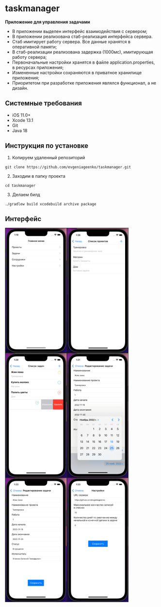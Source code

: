 # taskmanager

<b>Приложение для управления задачами</b>

- В приложении выделен интерфейс взаимодействия с сервером;  <br>
- В приложении реализована стаб-реализация интерфейса сервера. <br>
- Стаб имитирует работу сервера. Все данные хранятся в оперативной памяти;  <br>
- В стаб-реализации реализована задержка (1000мс), имитирующая работу сервера;  <br>
- Первоначальные настройки хранятся в файле application.properties, в ресурсах приложения;  <br>
- Измененные настройки сохраняются в приватное хранилище приложения;  <br>
- Приоритетом при разработке приложения являлся функционал, а не дизайн.  <br>


## Системные требования

- iOS 11.0+
- Xcode 13.1
- Git
- Java 18

## Инструкция по установке

1. Копируем удаленный репозиторий
```
git clone https://github.com/evgeniageenko/taskmanager.git
```
2. Заходим в папку проекта
```
cd taskmanager
```
3. Делаем билд 
```
./gradlew build xcodebuild archive package
```

## Интерфейс

<div style="display:flex;flex-wrap: wrap;">
    <img src="./README-Assets/1.png" style="border-width: 1px; border-style: solid;" width="40%">
    <img src="./README-Assets/2.png" style="border-width: 1px; border-style: solid;" width="40%"> 
    <img src="./README-Assets/3.png" style="border-width: 1px; border-style: solid;" width="40%">
    <img src="./README-Assets/4.png" style="border-width: 1px; border-style: solid;" width="40%"> 
    <img src="./README-Assets/4-1.png" style="border-width: 1px; border-style: solid;" width="40%">
    <img src="./README-Assets/5.png" style="border-width: 1px; border-style: solid;" width="40%"> 
</div>

